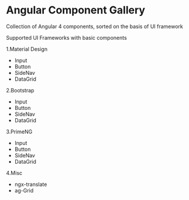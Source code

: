 # Angular Component Gallery

Collection of Angular 4 components, sorted on the basis of UI framework

Supported UI Frameworks with basic components

1.Material Design
  - Input
  - Button
  - SideNav
  - DataGrid
  
2.Bootstrap
  - Input
  - Button
  - SideNav
  - DataGrid
  
3.PrimeNG
  - Input
  - Button
  - SideNav
  - DataGrid
  
4.Misc
  - ngx-translate
  - ag-Grid
